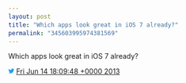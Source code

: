 ```yaml
---
layout: post
title: "Which apps look great in iOS 7 already?"
permalink: "345603995974381569"
---
```


Which apps look great in iOS 7 already?

<img src="images/twitter.png" width="12" /> [Fri Jun 14 18:09:48 +0000 2013](https://twitter.com/sillygwailo/status/345603995974381569)